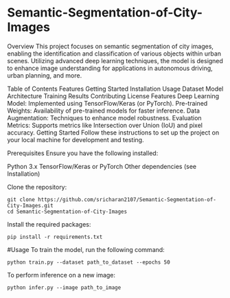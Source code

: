 # Semantic-Segmentation-of-City-Images

Overview
This project focuses on semantic segmentation of city images, enabling the identification and classification of various objects within urban scenes. Utilizing advanced deep learning techniques, the model is designed to enhance image understanding for applications in autonomous driving, urban planning, and more.

Table of Contents
Features
Getting Started
Installation
Usage
Dataset
Model Architecture
Training
Results
Contributing
License
Features
Deep Learning Model: Implemented using TensorFlow/Keras (or PyTorch).
Pre-trained Weights: Availability of pre-trained models for faster inference.
Data Augmentation: Techniques to enhance model robustness.
Evaluation Metrics: Supports metrics like Intersection over Union (IoU) and pixel accuracy.
Getting Started
Follow these instructions to set up the project on your local machine for development and testing.

Prerequisites
Ensure you have the following installed:

Python 3.x
TensorFlow/Keras or PyTorch
Other dependencies (see Installation)

Clone the repository:
```
git clone https://github.com/sricharan2107/Semantic-Segmentation-of-City-Images.git
cd Semantic-Segmentation-of-City-Images

```
Install the required packages:
```
pip install -r requirements.txt
```

#Usage
To train the model, run the following command:
```
python train.py --dataset path_to_dataset --epochs 50
```

To perform inference on a new image:

```
python infer.py --image path_to_image
```

